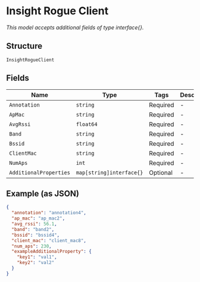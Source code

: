 
# Insight Rogue Client

*This model accepts additional fields of type interface{}.*

## Structure

`InsightRogueClient`

## Fields

| Name | Type | Tags | Description |
|  --- | --- | --- | --- |
| `Annotation` | `string` | Required | - |
| `ApMac` | `string` | Required | - |
| `AvgRssi` | `float64` | Required | - |
| `Band` | `string` | Required | - |
| `Bssid` | `string` | Required | - |
| `ClientMac` | `string` | Required | - |
| `NumAps` | `int` | Required | - |
| `AdditionalProperties` | `map[string]interface{}` | Optional | - |

## Example (as JSON)

```json
{
  "annotation": "annotation4",
  "ap_mac": "ap_mac2",
  "avg_rssi": 56.1,
  "band": "band2",
  "bssid": "bssid4",
  "client_mac": "client_mac8",
  "num_aps": 230,
  "exampleAdditionalProperty": {
    "key1": "val1",
    "key2": "val2"
  }
}
```

